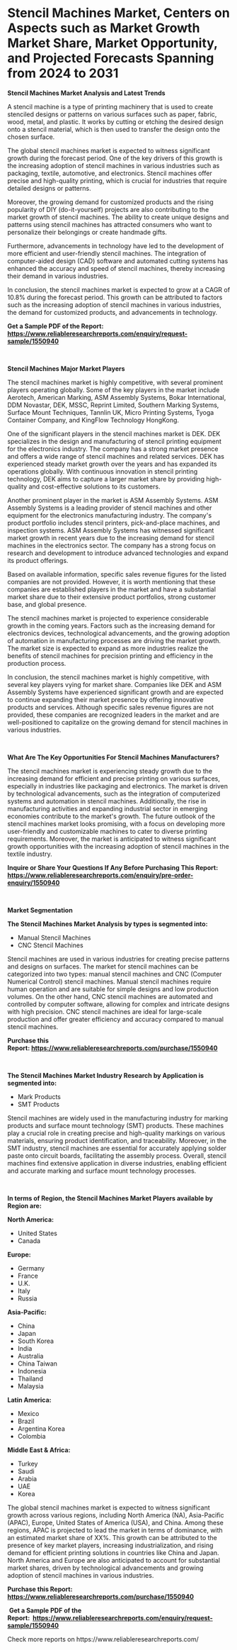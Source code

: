 <p><h1>Stencil Machines Market, Centers on Aspects such as Market Growth Market Share, Market Opportunity, and Projected Forecasts Spanning from 2024 to 2031</h1></p><p><strong>Stencil Machines Market Analysis and Latest Trends</strong></p>
<p><p>A stencil machine is a type of printing machinery that is used to create stenciled designs or patterns on various surfaces such as paper, fabric, wood, metal, and plastic. It works by cutting or etching the desired design onto a stencil material, which is then used to transfer the design onto the chosen surface.</p><p>The global stencil machines market is expected to witness significant growth during the forecast period. One of the key drivers of this growth is the increasing adoption of stencil machines in various industries such as packaging, textile, automotive, and electronics. Stencil machines offer precise and high-quality printing, which is crucial for industries that require detailed designs or patterns.</p><p>Moreover, the growing demand for customized products and the rising popularity of DIY (do-it-yourself) projects are also contributing to the market growth of stencil machines. The ability to create unique designs and patterns using stencil machines has attracted consumers who want to personalize their belongings or create handmade gifts.</p><p>Furthermore, advancements in technology have led to the development of more efficient and user-friendly stencil machines. The integration of computer-aided design (CAD) software and automated cutting systems has enhanced the accuracy and speed of stencil machines, thereby increasing their demand in various industries.</p><p>In conclusion, the stencil machines market is expected to grow at a CAGR of 10.8% during the forecast period. This growth can be attributed to factors such as the increasing adoption of stencil machines in various industries, the demand for customized products, and advancements in technology.</p></p>
<p><strong>Get a Sample PDF of the Report:&nbsp; <a href="https://www.reliableresearchreports.com/enquiry/request-sample/1550940">https://www.reliableresearchreports.com/enquiry/request-sample/1550940</a></strong></p>
<p>&nbsp;</p>
<p><strong>Stencil Machines Major Market Players</strong></p>
<p><p>The stencil machines market is highly competitive, with several prominent players operating globally. Some of the key players in the market include Aerotech, American Marking, ASM Assembly Systems, Bokar International, DDM Novastar, DEK, MSSC, Reprint Limited, Southern Marking Systems, Surface Mount Techniques, Tannlin UK, Micro Printing Systems, Tyoga Container Company, and KingFlow Technology HongKong.</p><p>One of the significant players in the stencil machines market is DEK. DEK specializes in the design and manufacturing of stencil printing equipment for the electronics industry. The company has a strong market presence and offers a wide range of stencil machines and related services. DEK has experienced steady market growth over the years and has expanded its operations globally. With continuous innovation in stencil printing technology, DEK aims to capture a larger market share by providing high-quality and cost-effective solutions to its customers.</p><p>Another prominent player in the market is ASM Assembly Systems. ASM Assembly Systems is a leading provider of stencil machines and other equipment for the electronics manufacturing industry. The company's product portfolio includes stencil printers, pick-and-place machines, and inspection systems. ASM Assembly Systems has witnessed significant market growth in recent years due to the increasing demand for stencil machines in the electronics sector. The company has a strong focus on research and development to introduce advanced technologies and expand its product offerings.</p><p>Based on available information, specific sales revenue figures for the listed companies are not provided. However, it is worth mentioning that these companies are established players in the market and have a substantial market share due to their extensive product portfolios, strong customer base, and global presence.</p><p>The stencil machines market is projected to experience considerable growth in the coming years. Factors such as the increasing demand for electronics devices, technological advancements, and the growing adoption of automation in manufacturing processes are driving the market growth. The market size is expected to expand as more industries realize the benefits of stencil machines for precision printing and efficiency in the production process.</p><p>In conclusion, the stencil machines market is highly competitive, with several key players vying for market share. Companies like DEK and ASM Assembly Systems have experienced significant growth and are expected to continue expanding their market presence by offering innovative products and services. Although specific sales revenue figures are not provided, these companies are recognized leaders in the market and are well-positioned to capitalize on the growing demand for stencil machines in various industries.</p></p>
<p>&nbsp;</p>
<p><strong>What Are The Key Opportunities For Stencil Machines Manufacturers?</strong></p>
<p><p>The stencil machines market is experiencing steady growth due to the increasing demand for efficient and precise printing on various surfaces, especially in industries like packaging and electronics. The market is driven by technological advancements, such as the integration of computerized systems and automation in stencil machines. Additionally, the rise in manufacturing activities and expanding industrial sector in emerging economies contribute to the market's growth. The future outlook of the stencil machines market looks promising, with a focus on developing more user-friendly and customizable machines to cater to diverse printing requirements. Moreover, the market is anticipated to witness significant growth opportunities with the increasing adoption of stencil machines in the textile industry.</p></p>
<p><strong>Inquire or Share Your Questions If Any Before Purchasing This Report: <a href="https://www.reliableresearchreports.com/enquiry/pre-order-enquiry/1550940">https://www.reliableresearchreports.com/enquiry/pre-order-enquiry/1550940</a></strong></p>
<p>&nbsp;</p>
<p><strong>Market Segmentation</strong></p>
<p><strong>The Stencil Machines Market Analysis by types is segmented into:</strong></p>
<p><ul><li>Manual Stencil Machines</li><li>CNC Stencil Machines</li></ul></p>
<p><p>Stencil machines are used in various industries for creating precise patterns and designs on surfaces. The market for stencil machines can be categorized into two types: manual stencil machines and CNC (Computer Numerical Control) stencil machines. Manual stencil machines require human operation and are suitable for simple designs and low production volumes. On the other hand, CNC stencil machines are automated and controlled by computer software, allowing for complex and intricate designs with high precision. CNC stencil machines are ideal for large-scale production and offer greater efficiency and accuracy compared to manual stencil machines.</p></p>
<p><strong>Purchase this Report:&nbsp;<a href="https://www.reliableresearchreports.com/purchase/1550940">https://www.reliableresearchreports.com/purchase/1550940</a></strong></p>
<p>&nbsp;</p>
<p><strong>The Stencil Machines Market Industry Research by Application is segmented into:</strong></p>
<p><ul><li>Mark Products</li><li>SMT Products</li></ul></p>
<p><p>Stencil machines are widely used in the manufacturing industry for marking products and surface mount technology (SMT) products. These machines play a crucial role in creating precise and high-quality markings on various materials, ensuring product identification, and traceability. Moreover, in the SMT industry, stencil machines are essential for accurately applying solder paste onto circuit boards, facilitating the assembly process. Overall, stencil machines find extensive application in diverse industries, enabling efficient and accurate marking and surface mount technology processes.</p></p>
<p>&nbsp;</p>
<p><strong>In terms of Region, the Stencil Machines Market Players available by Region are:</strong></p>
<p>
    <p> <strong> North America: </strong>
        <ul>
            <li>United States</li>
            <li>Canada</li>
        </ul>
        </p> 
    <p> <strong> Europe: </strong>
        <ul>
            <li>Germany</li>
            <li>France</li>
            <li>U.K.</li>
            <li>Italy</li>
            <li>Russia</li>
        </ul>
        </p> 
    <p> <strong> Asia-Pacific: </strong>
        <ul>
            <li>China</li>
            <li>Japan</li>
            <li>South Korea</li>
            <li>India</li>
            <li>Australia</li>
            <li>China Taiwan</li>
            <li>Indonesia</li>
            <li>Thailand</li>
            <li>Malaysia</li>
        </ul>
        </p> 
    <p> <strong> Latin America: </strong>
        <ul>
            <li>Mexico</li>
            <li>Brazil</li>
            <li>Argentina Korea</li>
            <li>Colombia</li>
        </ul>
        </p> 
    <p> <strong> Middle East & Africa: </strong>
        <ul>
            <li>Turkey</li>
            <li>Saudi</li>
            <li>Arabia</li>
            <li>UAE</li>
            <li>Korea</li>
        </ul>
    </p>
    </p>
<p><p>The global stencil machines market is expected to witness significant growth across various regions, including North America (NA), Asia-Pacific (APAC), Europe, United States of America (USA), and China. Among these regions, APAC is projected to lead the market in terms of dominance, with an estimated market share of XX%. This growth can be attributed to the presence of key market players, increasing industrialization, and rising demand for efficient printing solutions in countries like China and Japan. North America and Europe are also anticipated to account for substantial market shares, driven by technological advancements and growing adoption of stencil machines in various industries.</p></p>
<p><strong>Purchase this Report: <a href="https://www.reliableresearchreports.com/purchase/1550940">https://www.reliableresearchreports.com/purchase/1550940</a></strong></p>
<p>&nbsp;<strong>Get a Sample PDF of the Report:&nbsp;&nbsp;<a href="https://www.reliableresearchreports.com/enquiry/request-sample/1550940">https://www.reliableresearchreports.com/enquiry/request-sample/1550940</a></strong></p>
<p><strong></strong></p>
<p>Check more reports on https://www.reliableresearchreports.com/</p>